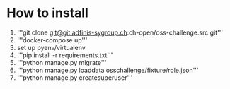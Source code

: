 # How to install

1. '''git clone git@git.adfinis-sygroup.ch:ch-open/oss-challenge.src.git'''
2. '''docker-compose up'''
3. set up pyenv/virtualenv
3. '''pip install -r requirements.txt'''
4. '''python manage.py migrate'''
5. '''python manage.py loaddata osschallenge/fixture/role.json'''
6. '''python manage.py createsuperuser'''
